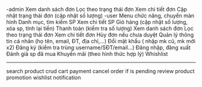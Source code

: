 -admin
Xem danh sách đơn
Lọc theo trạng thái đơn
Xem chi tiết đơn
Cập nhật trạng thái đơn (cập nhật số lượng)
-user
Menu chức năng, chuyển màn hình
Danh mục, tìm kiếm SP
Xem chi tiết SP
Giỏ hàng (cập nhật số lượng, xóa sp, tính lại tiền)
Thanh toán (kiểm tra số lượng)
Xem danh sách đơn
Lọc theo trạng thái đơn
Xem chi tiết đơn
Hủy đơn nếu chưa duyệt
Quản lý thông tin cá nhân (họ tên, email, ĐT, địa chỉ,…)
Đổi mật khẩu ( nhập mk cũ, mk mới x2)
Đăng ký (kiểm tra trùng username/SĐT/email...)
Đăng nhập, đăng xuất
Đánh giá sp đã mua
Khuyến mãi (theo hình thức hợp lý)
Whishlist

---

search product
crud cart
payment
cancel order if is pending
review product
promotion
wishlist
notification

